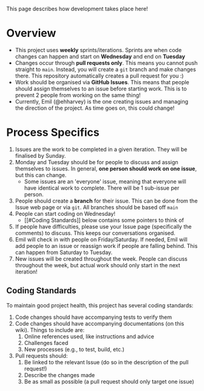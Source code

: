 This page describes how development takes place here!
# Overview
* This project uses **weekly** sprints/iterations. Sprints are when code changes can happen and start on **Wednesday** and end on **Tuesday**
* Changes occur through **pull requests only**. This means you cannot push straight to `main`. Instead, you will create a `git` branch and make changes there. This repository automatically creates a pull request for you :)
* Work should be organised via **GitHub Issues**. This means that people should assign themselves to an issue before starting work. This is to prevent 2 people from working on the same thing!
* Currently, Emil (@ehharvey) is the one creating issues and managing the direction of the project. As time goes on, this could change!
# Process Specifics
1. Issues are the work to be completed in a given iteration. They will be finalised by Sunday.
2. Monday and Tuesday should be for people to discuss and assign themselves to issues. In general, **one person should work on one issue**,  but this can change.
	* Some issues are an 'everyone' issue, meaning that everyone will have identical work to complete. There will be 1 sub-issue per person.
3. People should create a **branch** for their issue. This can be done from the Issue web page or via `git`. All branches should be based off `main`
4. People can start coding on Wednesday!
	* [[#Coding Standards]] below contains some pointers to think of
5. If people have difficulties, please use your Issue page (specifically the comments) to discuss. This keeps our conversations organised.
6. Emil will check in with people on Friday/Saturday. If needed, Emil will add people to an issue or reassign work if people are falling behind. This can happen from Saturday to Tuesday.
7. New issues will be created throughout the week. People can discuss throughout the week, but actual work should only start in the next iteration!
## Coding Standards
To maintain good project health, this project has several coding standards:
1. Code changes should have accompanying tests to verify them
2. Code changes should have accompanying documentations (on this wiki). Things to include are:
	1. Online references used, like instructions and advice
	2. Challenges faced
	3. New processes (e.g., to test, build, etc.)
3. Pull requests should:
	1. Be linked to the relevant Issue (do so in the description of the pull request!)
	2. Describe the changes made
	3. Be as small as possible (a pull request should only target one issue)